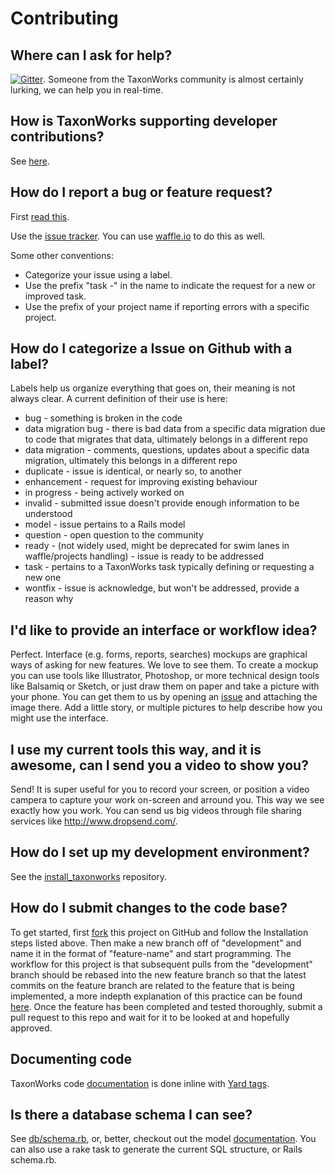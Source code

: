 # Contributing

##  Where can I ask for help? 

[![Gitter][4]][3].  Someone from the TaxonWorks community is almost certainly lurking, we can help you in real-time.

## How is TaxonWorks supporting developer contributions?

See [here](DEVELOPER_SUPPORT.md).

##  How do I report a bug or feature request?

First [read this][14].

Use the [issue tracker][13]. You can use [waffle.io](https://waffle.io/SpeciesFileGroup/taxonworks) to do this as well. 

Some other conventions:

* Categorize your issue using a label.
* Use the prefix "task -" in the name to indicate the request for a new or improved task.
* Use the prefix of your project name if reporting errors with a specific project.

## How do I categorize a Issue on Github with a label?

Labels help us organize everything that goes on, their meaning is not always clear.  A current definition of their use is here:

* bug - something is broken in the code
* data migration bug - there is bad data from a specific data migration due to code that migrates that data, ultimately belongs in a different repo
* data migration - comments, questions, updates about a specific data migration, ultimately this belongs in a different repo
* duplicate - issue is identical, or nearly so, to another
* enhancement - request for improving existing behaviour
* in progress - being actively worked on 
* invalid - submitted issue doesn't provide enough information to be understood
* model - issue pertains to a Rails model 
* question - open question to the community
* ready - (not widely used, might be deprecated for swim lanes in waffle/projects handling) - issue is ready to be addressed
* task - pertains to a TaxonWorks task  typically defining or requesting a new one
* wontfix - issue is acknowledge, but won't be addressed, provide a reason why

## I'd like to provide an interface or workflow idea?

Perfect.  Interface (e.g. forms, reports, searches) mockups are graphical ways of asking for new features. We love to see them.  To create a mockup you can use tools like Illustrator, Photoshop, or more technical design tools like Balsamiq or Sketch, or just draw them on paper and take a picture with your phone.  You can get them to us by opening an [issue][13] and attaching the image there.  Add a little story, or multiple pictures to help describe how you might use the interface.

## I use my current tools this way, and it is awesome, can I send you a video to show you?

Send! It is super useful for you to record your screen, or position a video campera to capture your work on-screen and arround you.  This way we see exactly how you work. You can send us big videos through file sharing services like http://www.dropsend.com/.

##  How do I set up my development environment?

See the [install_taxonworks][5] repository.

##  How do I submit changes to the code base? 

To get started, first [fork][1] this project on GitHub and follow the Installation steps listed above. Then make a new branch off of "development" and name it in the format of "feature-name" and start programming. The workflow for this project is that subsequent pulls from the "development" branch should be rebased into the new feature branch so that the latest commits on the feature branch are related to the feature that is being implemented, a more indepth explanation of this practice can be found [here][2]. Once the feature has been completed and tested thoroughly, submit a pull request to this repo and wait for it to be looked at and hopefully approved.

## Documenting code

TaxonWorks code [documentation][10] is done inline with [Yard tags][12]. 

## Is there a database schema I can see?

See [db/schema.rb](https://github.com/SpeciesFileGroup/taxonworks/blob/development/db/schema.rb), or, better, checkout out the model [documentation][10].  You can also use a rake task to generate the current SQL structure, or Rails schema.rb.

[1]: https://help.github.com/articles/fork-a-repo/
[2]: https://www.atlassian.com/git/tutorials/merging-vs-rebasing
[3]: https://gitter.im/SpeciesFileGroup/taxonworks?utm_source=badge&utm_medium=badge&utm_campaign=pr-badge
[4]: https://badges.gitter.im/SpeciesFileGroup/taxonworks.svg
[5]: https://github.com/SpeciesFileGroup/install_taxonworks
[10]: http://rdoc.taxonworks.org/frames
[12]: http://rdoc.info/gems/yard/file/docs/Tags.md
[13]: https://github.com/SpeciesFileGroup/taxonworks/issues
[14]: http://wiki.taxonworks.org/index.php/Feedback 
